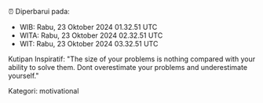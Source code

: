 ⏰ Diperbarui pada:
- WIB: Rabu, 23 Oktober 2024 01.32.51 UTC
- WITA: Rabu, 23 Oktober 2024 02.32.51 UTC
- WIT: Rabu, 23 Oktober 2024 03.32.51 UTC

Kutipan Inspiratif:
"The size of your problems is nothing compared with your ability to solve them. Dont overestimate your problems and underestimate yourself."


Kategori: motivational

